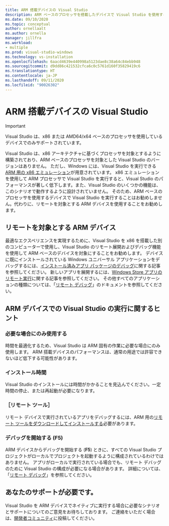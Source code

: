 ```yaml
---
title: ARM 搭載デバイスの Visual Studio
description: ARM ベースのプロセッサを搭載したデバイスで Visual Studio を使用する場合の推奨事項。
ms.date: 09/10/2020
ms.topic: conceptual
author: ornellaalt
ms.author: ornella
manager: jillfra
ms.workload:
- multiple
ms.prod: visual-studio-windows
ms.technology: vs-installation
ms.openlocfilehash: 6aacd4639e440998a5123dae8c38a64c84ebb948
ms.sourcegitcommit: d9dd86c421532cfca6c0c5761d160f35829419c6
ms.translationtype: HT
ms.contentlocale: ja-JP
ms.lasthandoff: 09/11/2020
ms.locfileid: "90026302"
---
```

# <a name="visual-studio-on-arm-powered-devices"></a>ARM 搭載デバイスの Visual Studio

> [!IMPORTANT]
> Visual Studio は、x86 または AMD64/x64 ベースのプロセッサを使用しているデバイスでのみサポートされています。

Visual Studio は、x86 アーキテクチャに基づくプロセッサを対象とするように構築されており、ARM ベースのプロセッサを対象とした Visual Studio のバージョンはありません。 ただし、Windows には、Visual Studio を実行できる [ARM 用の x86 エミュレーション](https://www.docs.microsoft.com/windows/uwp/porting/apps-on-arm-x86-emulation)が用意されています。 x86 エミュレーションを使用して ARM プロセッサで Visual Studio を実行すると、Visual Studio のパフォーマンスが著しく低下します。また、Visual Studio のいくつかの機能は、このシナリオで動作するように設計されていません。 そのため、ARM ベースのプロセッサを使用するデバイスで Visual Studio を実行することはお勧めしません。代わりに、リモートを対象とする ARM デバイスを使用することをお勧めします。

## <a name="remote-targeting-arm-devices"></a>リモートを対象とする ARM デバイス
最適なエクスペリエンスを実現するために、Visual Studio を x86 を搭載した別のコンピューターで使用し、Visual Studio のリモート展開およびデバッグ機能を使用して ARM ベースのデバイスを対象にすることをお勧めします。 デバイスに既にインストールされている Windows ユニバーサル アプリケーションをデバッグするには、[インストール済みアプリ パッケージのデバッグ](../debugger/debug-installed-app-package.md)に関する記事を参照してください。 新しいアプリを展開するには、[Windows Store アプリのリモート実行](../debugger/run-windows-store-apps-on-a-remote-machine.md)に関する記事を参照してください。 その他すべてのアプリケーションの種類については、「[リモート デバッグ](../debugger/remote-debugging.md)」のドキュメントを参照してください。

## <a name="tips-for-running-visual-studio-on-arm-devices"></a>ARM デバイスでの Visual Studio の実行に関するヒント

### <a name="use-only-when-needed"></a>必要な場合にのみ使用する
時間を最適化するため、Visual Studio は ARM 固有の作業に必要な場合にのみ使用します。 ARM 搭載デバイスのパフォーマンスは、通常の用途では許容できないほど低下する可能性があります。

### <a name="install-time"></a>インストール時間
Visual Studio のインストールには時間がかかることを見込んでください。一定時間の停止、または再起動が必要になります。
 
### <a name="remote-tools"></a>［リモート ツール］
リモート デバイスで実行されているアプリをデバッグするには、ARM 用の[リモート ツールをダウンロードしてインストールする](../debugger/remote-debugging.md#download-and-install-the-remote-tools)必要があります。

### <a name="start-debugging-f5"></a>デバッグを開始する (F5)
ARM デバイスからデバッグを開始する (**F5**) ときに、すべての Visual Studio プロジェクトがローカルでプロジェクトを起動するように構成されているわけではありません。 アプリがローカルで実行されている場合でも、リモート デバッグのために Visual Studio の構成が必要になる場合があります。 詳細については、「[リモート デバッグ](../debugger/remote-debugging.md)」を参照してください。

## <a name="we-need-your-help"></a>あなたのサポートが必要です。
Visual Studio を ARM デバイスでネイティブに実行する場合に必要なシナリオとサポートについてのご意見をお待ちしております。 ご連絡をいただく場合は、[開発者コミュニティ](https://developercommunity.visualstudio.com/idea/1161018/native-arm-support-for-visual-studio.html)に投稿してください。 

